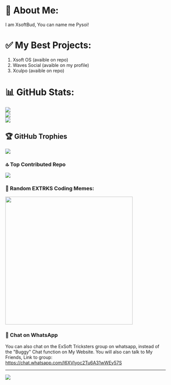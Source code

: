 # 🔲 About Me:
I am XsoftBud, You can name me Pysoi!

# ✅ My Best Projects:
1. Xsoft OS (avaible on repo)
2. Waves Social (avaible on my profile)
3. Xculpo (avaible on repo)

# 📊 GitHub Stats:
![](https://github-readme-stats.vercel.app/api?username=XsoftBud&theme=dark&hide_border=false&include_all_commits=false&count_private=false)<br/>
![](https://github-readme-streak-stats.herokuapp.com/?user=XsoftBud&theme=dark&hide_border=false)<br/>
![](https://github-readme-stats.vercel.app/api/top-langs/?username=XsoftBud&theme=dark&hide_border=false&include_all_commits=false&count_private=false&layout=compact)

## 🏆 GitHub Trophies
![](https://github-profile-trophy.vercel.app/?username=XsoftBud&theme=radical&no-frame=false&no-bg=true&margin-w=4)


### 🔝 Top Contributed Repo
![](https://github-contributor-stats.vercel.app/api?username=XsoftBud&limit=5&theme=dracula&combine_all_yearly_contributions=true)

### 🤣 Random EXTRKS Coding Memes:
<img src='https://randommeme-five.vercel.app/' style="height: 400px;"/>

### 💬 Chat on WhatsApp
You can also chat on the ExSoft Tricksters group on whatsapp, instead of the "Buggy" Chat function on My Website.
You will also can talk to My Friends,
Link to group: 
https://chat.whatsapp.com/I6XVIyoc2Tu6A31wWEy57S

---
[![](https://visitcount.itsvg.in/api?id=XsoftBud&icon=0&color=6)](https://visitcount.itsvg.in)

<!-- Proudly created with GPRM ( https://gprm.itsvg.in ) -->


